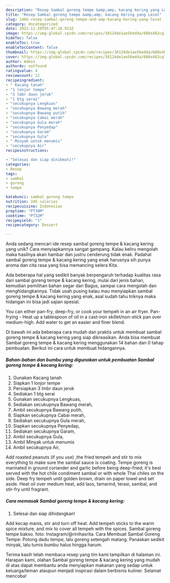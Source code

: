 ```yaml
---
description: "Resep Sambal goreng tempe &amp;amp; kacang kering yang Lezat"
title: "Resep Sambal goreng tempe &amp;amp; kacang kering yang Lezat"
slug: 1466-resep-sambal-goreng-tempe-and-amp-kacang-kering-yang-lezat
category: Uncategorized
date: 2022-11-29T05:47:18.913Z
image: https://img-global.cpcdn.com/recipes/38124de1ae56edda/680x482cq70/sambal-goreng-tempe-kacang-kering-foto-resep-utama.jpg
hideToc: false
enableToc: true
enableTocContent: false
thumbnail: https://img-global.cpcdn.com/recipes/38124de1ae56edda/680x482cq70/sambal-goreng-tempe-kacang-kering-foto-resep-utama.jpg
cover: https://img-global.cpcdn.com/recipes/38124de1ae56edda/680x482cq70/sambal-goreng-tempe-kacang-kering-foto-resep-utama.jpg
author: Admin
authorAv: notfound
ratingvalue: 4
reviewcount: 12
recipeingredient:
- " Kacang tanah"
- "1 lonjor tempe"
- "3 lmbr daun jeruk"
- "1 btg serai"
- "secukupnya Lengkuas"
- "secukupnya Bawang merah"
- "secukupnya Bawang putih"
- "secukupnya Cabai merah"
- "secukupnya Gula merah"
- "secukupnya Penyedap"
- "secukupnya Garam"
- "secukupnya Gula"
- " Minyak untuk menumis"
- "secukupnya Air"
recipeinstructions:

- "Selesai dan siap dinikmati!"
categories:
- Resep
tags:
- sambal
- goreng
- tempe

katakunci: sambal goreng tempe 
nutrition: 245 calories
recipecuisine: Indonesian
preptime: "PT30M"
cooktime: "PT32M"
recipeyield: "1"
recipecategory: Dessert

---
```





Anda sedang mencari ide resep sambal goreng tempe &amp; kacang kering yang unik? Cara menyiapkannya sangat gampang. Kalau keliru mengolah maka hasilnya akan hambar dan justru cenderung tidak enak. Padahal sambal goreng tempe &amp; kacang kering yang enak harusnya sih punya aroma dan cita rasa yang bisa memancing selera Kita.





Ada beberapa hal yang sedikit banyak berpengaruh terhadap kualitas rasa dari sambal goreng tempe &amp; kacang kering, mulai dari jenis bahan, kemudian pemilihan bahan segar dan Bagus, sampai cara mengolah dan menghidangkannya. Tidak usah pusing kalau mau menyiapkan sambal goreng tempe &amp; kacang kering yang enak,      asal sudah tahu triknya maka hidangan ini bisa jadi sajian spesial.














You can either pan-fry, deep-fry, or cook your tempeh in an air fryer. Pan-frying - Heat up a tablespoon of oil in a cast-iron skillet/non-stick pan over medium-high. Add water to get an easier and finer blend.






Di bawah ini ada beberapa cara mudah dan praktis untuk membuat sambal goreng tempe &amp; kacang kering yang siap dikreasikan. Anda bisa membuat Sambal goreng tempe &amp; kacang kering menggunakan 14 bahan dan 0 tahap pembuatan. Berikut ini cara untuk membuat hidangannya.

<!--inarticleads1-->

##### Bahan-bahan dan bumbu yang digunakan untuk pembuatan Sambal goreng tempe &amp; kacang kering:

1. Gunakan  Kacang tanah
1. Siapkan 1 lonjor tempe
1. Persiapkan 3 lmbr daun jeruk
1. Sediakan 1 btg serai
1. Gunakan secukupnya Lengkuas,
1. Sediakan secukupnya Bawang merah,
1. Ambil secukupnya Bawang putih,
1. Siapkan secukupnya Cabai merah,
1. Sediakan secukupnya Gula merah,
1. Siapkan secukupnya Penyedap,
1. Sediakan secukupnya Garam,
1. Ambil secukupnya Gula,
1. Ambil  Minyak untuk menumis
1. Ambil secukupnya Air,


Add roasted peanuts (if you use) ,the fried tempeh and stir to mix everything to make sure the sambal sauce is coating. Tempe goreng is marinated in ground coriander and garlic before being deep-fried; it&#39;s best served with the hot chile condiment sambal or with whole Thai chiles on the side. Deep fry tempeh until golden brown, drain on paper towel and set aside. Heat oil over medium heat, add laos, tamarind, terasi, sambal, and stir-fry until fragrant. 

<!--inarticleads2-->

##### Cara memasak Sambal goreng tempe &amp; kacang kering:


1. Selesai dan siap dihidangkan!

Add kecap manis, stir and turn off heat. Add tempeh sticks to the warm spice mixture, and mix to cover all tempeh with the spices. Sambal goreng tempe bakso. foto: Instagram/@rinihasrita. Cara Membuat Sambal Goreng Tempe: Potong dadu tempe, lalu goreng setengah matang. Panaskan sedikit minyak, lalu tumis bumbu halus hingga harum. 

Terima kasih telah membaca resep yang tim kami tampilkan di halaman ini. Harapan kami, olahan Sambal goreng tempe &amp; kacang kering yang mudah di atas dapat membantu anda menyiapkan makanan yang sedap untuk keluarga/teman ataupun menjadi inspirasi dalam berbisnis kuliner. Selamat mencoba!
